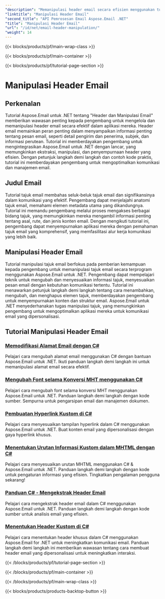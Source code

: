 ```yaml
---
"description": "Memanipulasi header email secara efisien menggunakan tutorial Aspose.Email untuk .NET. Pelajari cara mengekstrak, memodifikasi, dan mempersonalisasi header untuk meningkatkan komunikasi."
"linktitle": "Manipulasi Header Email"
"second_title": "API Pemrosesan Email Aspose.Email .NET"
"title": "Manipulasi Header Email"
"url": "/id/net/email-header-manipulation/"
"weight": 14
---
```


{{< blocks/products/pf/main-wrap-class >}}

{{< blocks/products/pf/main-container >}}

{{< blocks/products/pf/tutorial-page-section >}}

# Manipulasi Header Email


## Perkenalan

Tutorial Aspose.Email untuk .NET tentang "Header dan Manipulasi Email" memberikan wawasan penting kepada pengembang untuk mengelola dan memanipulasi header email secara efektif dalam aplikasi mereka. Header email memainkan peran penting dalam menyampaikan informasi penting tentang pesan email, seperti detail pengirim dan penerima, subjek, dan informasi perutean. Tutorial ini memberdayakan pengembang untuk mengintegrasikan Aspose.Email untuk .NET dengan lancar, yang memungkinkan ekstraksi, manipulasi, dan penyempurnaan header yang efisien. Dengan petunjuk langkah demi langkah dan contoh kode praktis, tutorial ini memberdayakan pengembang untuk mengoptimalkan komunikasi dan manajemen email.

## Judul Email

Tutorial tajuk email membahas seluk-beluk tajuk email dan signifikansinya dalam komunikasi yang efektif. Pengembang dapat menjelajahi anatomi tajuk email, memahami elemen metadata utama yang dikandungnya. Tutorial ini memandu pengembang melalui proses mengakses berbagai bidang tajuk, yang memungkinkan mereka mengambil informasi penting tentang asal, rute, dan jenis konten email. Dengan mengikuti tutorial ini, pengembang dapat menyempurnakan aplikasi mereka dengan pemahaman tajuk email yang komprehensif, yang memfasilitasi alur kerja komunikasi yang lebih baik.

## Manipulasi Header Email

Tutorial manipulasi tajuk email berfokus pada pemberian kemampuan kepada pengembang untuk memanipulasi tajuk email secara terprogram menggunakan Aspose.Email untuk .NET. Pengembang dapat mempelajari teknik untuk mengubah dan menyesuaikan informasi tajuk, menyesuaikan pesan email dengan kebutuhan komunikasi tertentu. Tutorial ini menawarkan petunjuk langkah demi langkah tentang cara menambahkan, mengubah, dan menghapus elemen tajuk, memberdayakan pengembang untuk menyempurnakan konten dan struktur email. Aspose.Email untuk .NET menyederhanakan tugas manipulasi tajuk, yang memungkinkan pengembang untuk mengoptimalkan aplikasi mereka untuk komunikasi email yang dipersonalisasi.

## Tutorial Manipulasi Header Email
### [Memodifikasi Alamat Email dengan C#](./modifying-email-addresses-with-csharp/)
Pelajari cara mengubah alamat email menggunakan C# dengan bantuan Aspose.Email untuk .NET. Ikuti panduan langkah demi langkah ini untuk memanipulasi alamat email secara efektif.
### [Mengubah Font selama Konversi MHT menggunakan C#](./changing-fonts-during-mht-conversion-using-csharp/)
Pelajari cara mengubah font selama konversi MHT menggunakan Aspose.Email untuk .NET. Panduan langkah demi langkah dengan kode sumber. Sempurna untuk pengarsipan email dan manajemen dokumen.
### [Pembuatan Hyperlink Kustom di C# ](./custom-hyperlink-rendering-in-csharp/)
Pelajari cara menyesuaikan tampilan hyperlink dalam C# menggunakan Aspose.Email untuk .NET. Buat konten email yang dipersonalisasi dengan gaya hyperlink khusus.
### [Menentukan Urutan Informasi Kustom dalam MHTML dengan C#](./defining-custom-order-of-information-in-mhtml-with-csharp/)
Pelajari cara menyesuaikan urutan MHTML menggunakan C# & Aspose.Email untuk .NET. Panduan langkah demi langkah dengan kode untuk pengaturan informasi yang efisien. Tingkatkan pengalaman pengguna sekarang!
### [Panduan C# - Mengekstrak Header Email](./csharp-guide-extracting-email-headers/)
Pelajari cara mengekstrak header email dalam C# menggunakan Aspose.Email untuk .NET. Panduan langkah demi langkah dengan kode sumber untuk analisis email yang efisien. 
### [Menentukan Header Kustom di C#](./specifying-custom-headers-in-csharp/)
Pelajari cara menentukan header khusus dalam C# menggunakan Aspose.Email for .NET untuk meningkatkan komunikasi email. Panduan langkah demi langkah ini memberikan wawasan tentang cara membuat header email yang dipersonalisasi untuk meningkatkan interaksi.

{{< /blocks/products/pf/tutorial-page-section >}}

{{< /blocks/products/pf/main-container >}}

{{< /blocks/products/pf/main-wrap-class >}}

{{< blocks/products/products-backtop-button >}}